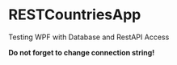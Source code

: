# RESTCountriesApp
Testing WPF with Database and RestAPI Access

**Do not forget to change connection string!**
